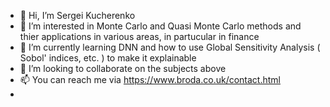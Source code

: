- 👋 Hi, I’m Sergei Kucherenko
- 👀 I’m interested in Monte Carlo and Quasi Monte Carlo methods and thier applications in various areas, in partucular in finance
- 🌱 I’m currently learning DNN and how to use Global Sensitivity Analysis ( Sobol' indices, etc. ) to make it explainable
- 💞️ I’m looking to collaborate on the subjects above
- 📫 You can reach me via https://www.broda.co.uk/contact.html
- 
<!---
SKuchr/SKuchr is a ✨ special ✨ repository because its `README.md` (this file) appears on your GitHub profile.
You can click the Preview link to take a look at your changes.
--->
